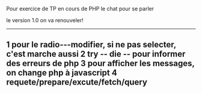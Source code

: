 Pour exercice de TP en cours de PHP
le chat pour se parler

le version 1.0
on va renouveler!


-----------------
1 pour le radio---modifier, si ne pas selecter, c'est marche aussi
2 try -- die -- pour informer des erreurs de php 
3 pour afficher les messages, on change php à javascript
4 requete/prepare/excute/fetch/query
-----------------
